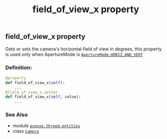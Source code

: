 ﻿---
title: field_of_view_x property
second_title: Aspose.3D for Python via .NET API References
description: 
type: docs
weight: 170
url: /aspose.threed.entities/camera/field_of_view_x/
is_root: false
---

## field_of_view_x property


Gets or sets the camera's horizontal field of view in degrees, this property is used only when ApertureMode is  [`ApertureMode.HORIZ_AND_VERT`](/3d/python-net/aspose.threed.entities/aperturemode#HORIZ_AND_VERT)
### Definition:
```python
@property
def field_of_view_x(self):
    ...
@field_of_view_x.setter
def field_of_view_x(self, value):
    ...
```

### See Also
* module [`aspose.threed.entities`](../../)
* class [`Camera`](/3d/python-net/aspose.threed.entities/camera)
